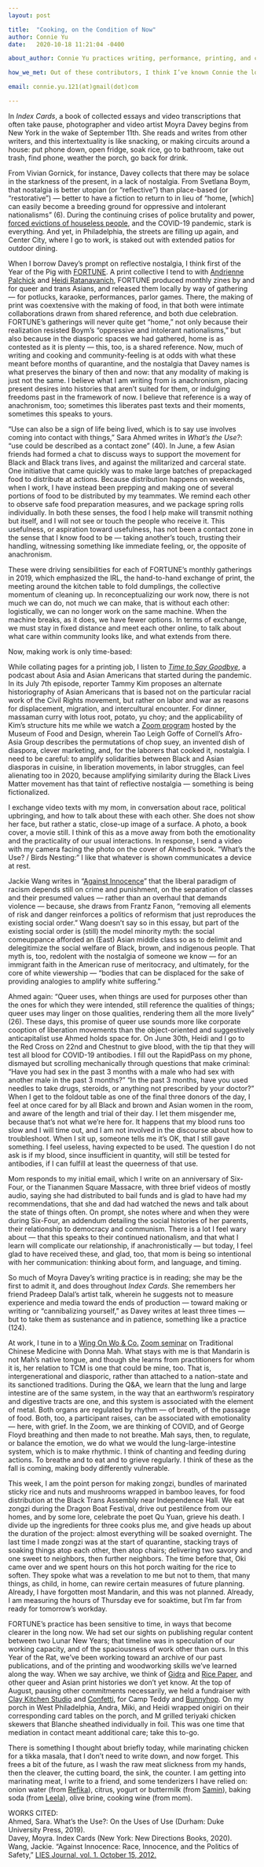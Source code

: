 ```yaml
---
layout: post

title:  "Cooking, on the Condition of Now"
author: Connie Yu
date:   2020-10-18 11:21:04 -0400

about_author: Connie Yu practices writing, performance, printing, and cooking in Philadelphia. They are a cofounder and otherwise tender to the queer Asian print collective FORTUNE.

how_we_met: Out of these contributors, I think I’ve known Connie the longest. We went to school together, and since then I’ve admired their quiet ferocity and intense intelligence and kindness. Connie was one of the first people I videochatted with in the pandemic, in March—along with mutual friends, we worked on the New York Times Sunday crossword.

email: connie.yu.121(at)gmail(dot)com

---
```


In *Index Cards*, a book of collected essays and video transcriptions that often take pause, photographer and video artist Moyra Davey begins from New York in the wake of September 11th. She reads and writes from other writers, and this intertextuality is like snacking, or making circuits around a house: put phone down, open fridge, soak rice, go to bathroom, take out trash, find phone, weather the porch, go back for drink.
 
From Vivian Gornick, for instance, Davey collects that there may be solace in the starkness of the present, in a lack of nostalgia. From Svetlana Boym, that nostalgia is better utopian (or “reflective”) than place-based (or “restorative”) — better to have a fiction to return to in lieu of “home, [which] can easily become a breeding ground for oppressive and intolerant nationalisms” (6). During the continuing crises of police brutality and power, <a href="https://philadelphiahousingaction.info/our-demands/" target="_blank">forced evictions of houseless people</a>, and the COVID-19 pandemic, stark is everything. And yet, in Philadelphia, the streets are filling up again, and Center City, where I go to work, is staked out with extended patios for outdoor dining.
 
When I borrow Davey’s prompt on reflective nostalgia, I think first of the Year of the Pig with <a href="https://www.instagram.com/manyfortunes/?hl=en" target="_blank?">FORTUNE</a>. A print collective I tend to with <a href="https://apalchick.com/" target="_blank">Andrienne Palchick</a> and <a href="https://heidiratanavanich.com/" target="_blank?">Heidi Ratanavanich</a>, FORTUNE produced monthly zines by and for queer and trans Asians, and released them locally by way of gathering — for potlucks, karaoke, performances, parlor games. There, the making of print was coextensive with the making of food, in that both were intimate collaborations drawn from shared reference, and both due celebration. FORTUNE’s gatherings will never quite get “home,” not only because their realization resisted Boym’s “oppressive and intolerant nationalisms,” but also because in the diasporic spaces we had gathered, home is as contested as it is plenty — this, too, is a shared reference. Now, much of writing and cooking and community-feeling is at odds with what these meant before months of quarantine, and the nostalgia that Davey names is what preserves the binary of then and now: that any modality of making is just not the same. I believe what I am writing from is anachronism, placing present desires into histories that aren’t suited for them, or indulging freedoms past in the framework of now. I believe that reference is a way of anachronism, too; sometimes this liberates past texts and their moments, sometimes this speaks to yours.
 
“Use can also be a sign of life being lived, which is to say use involves coming into contact with things,” Sara Ahmed writes in *What’s the Use?*: “use could be described as a contact zone” (40). In June, a few Asian friends had formed a chat to discuss ways to support the movement for Black and Black trans lives, and against the militarized and carceral state. One initiative that came quickly was to make large batches of prepackaged food to distribute at actions. Because distribution happens on weekends, when I work, I have instead been prepping and making one of several portions of food to be distributed by my teammates. We remind each other to observe safe food preparation measures, and we package spring rolls individually. In both these senses, the food I help make will transmit nothing but itself, and I will not see or touch the people who receive it. This usefulness, or aspiration toward usefulness, has not been a contact zone in the sense that I know food to be — taking another’s touch, trusting their handling, witnessing something like immediate feeling, or, the opposite of anachronism.
 
These were driving sensibilities for each of FORTUNE’s monthly gatherings in 2019, which emphasized the IRL, the hand-to-hand exchange of print, the meeting around the kitchen table to fold dumplings, the collective momentum of cleaning up. In reconceptualizing our work now, there is not much we can do, not much we can make, that is without each other: logistically, we can no longer work on the same machine. When the machine breaks, as it does, we have fewer options. In terms of exchange, we must stay in fixed distance and meet each other online, to talk about what care within community looks like, and what extends from there.
 
Now, making work is only time-based:
 
While collating pages for a printing job, I listen to *<a href="https://www.stitcher.com/podcast/time-to-say-goodbye" target="_blank">Time to Say Goodbye</a>*, a podcast about Asia and Asian Americans that started during the pandemic. In its July 7th episode, reporter Tammy Kim proposes an alternate historiography of Asian Americans that is based not on the particular racial work of the Civil Rights movement, but rather on labor and war as reasons for displacement, migration, and intercultural encounter. For dinner, massaman curry with lotus root, potato, yu choy; and the applicability of Kim’s structure hits me while we watch a <a href="https://www.mofad.org/events/2020/0820/chopsueysupperclub" target="_blank">Zoom program</a> hosted by the Museum of Food and Design, wherein Tao Leigh Goffe of Cornell’s Afro-Asia Group describes the permutations of chop suey, an invented dish of diaspora, clever marketing, and, for the laborers that cooked it, nostalgia. I need to be careful: to amplify solidarities between Black and Asian diasporas in cuisine, in liberation movements, in labor struggles, can feel alienating too in 2020, because amplifying similarity during the Black Lives Matter movement has that taint of reflective nostalgia — something is being fictionalized.
 
I exchange video texts with my mom, in conversation about race, political upbringing, and how to talk about these with each other. She does not show her face, but rather a static, close-up image of a surface. A photo, a book cover, a movie still. I think of this as a move away from both the emotionality and the practicality of our usual interactions. In response, I send a video with my camera facing the photo on the cover of Ahmed’s book. “What’s the Use? / Birds Nesting:” I like that whatever is shown communicates a device at rest.
 
Jackie Wang writes in “<a href="https://www.liesjournal.net/volume1-10-againstinnocence.html" target="_blank">Against Innocence</a>” that the liberal paradigm of racism depends still on crime and punishment, on the separation of classes and their presumed values — rather than an overhaul that demands violence — because, she draws from Frantz Fanon, “removing all elements of risk and danger reinforces a politics of reformism that just reproduces the existing social order.” Wang doesn’t say so in this essay, but part of the existing social order is (still) the model minority myth: the social comeuppance afforded an (East) Asian middle class so as to delimit and delegitimize the social welfare of Black, brown, and indigenous people. That myth is, too, redolent with the nostalgia of someone we know — for an immigrant faith in the American ruse of meritocracy, and ultimately, for the core of white viewership — “bodies that can be displaced for the sake of providing analogies to amplify white suffering.”
 
Ahmed again: “Queer uses, when things are used for purposes other than the ones for which they were intended, still reference the qualities of things; queer uses may linger on those qualities, rendering them all the more lively” (26). These days, this promise of queer use sounds more like corporate cooption of liberation movements than the object-oriented and suggestively anticapitalist use Ahmed holds space for. On June 30th, Heidi and I go to the Red Cross on 22nd and Chestnut to give blood, with the tip that they will test all blood for COVID-19 antibodies. I fill out the RapidPass on my phone, dismayed but scrolling mechanically through questions that make criminal: “Have you had sex in the past 3 months with a male who had sex with another male in the past 3 months?” “In the past 3 months, have you used needles to take drugs, steroids, or anything not prescribed by your doctor?” When I get to the foldout table as one of the final three donors of the day, I feel at once cared for by all Black and brown and Asian women in the room, and aware of the length and trial of their day. I let them misgender me, because that’s not what we’re here for. It happens that my blood runs too slow and I will time out, and I am not involved in the discourse about how to troubleshoot. When I sit up, someone tells me it’s OK, that I still gave something. I feel useless, having expected to be used. The question I do not ask is if my blood, since insufficient in quantity, will still be tested for antibodies, if I can fulfill at least the queerness of that use.
 
Mom responds to my initial email, which I write on an anniversary of Six-Four, or the Tiananmen Square Massacre, with three brief videos of mostly audio, saying she had distributed to bail funds and is glad to have had my recommendations, that she and dad had watched the news and talk about the state of things often. On prompt, she notes where and when they were during Six-Four, an addendum detailing the social histories of her parents, their relationship to democracy and communism. There is a lot I feel wary about — that this speaks to their continued nationalism, and that what I learn will complicate our relationship, if anachronistically — but today, I feel glad to have received these, and glad, too, that mom is being so intentional with her communication: thinking about form, and language, and timing.
 
So much of Moyra Davey’s writing practice is in reading; she may be the first to admit it, and does throughout *Index Cards*. She remembers her friend Pradeep Dalal’s artist talk, wherein he suggests not to measure experience and media toward the ends of production — toward making or writing or “cannibalizing yourself,” as Davey writes at least three times — but to take them as sustenance and in patience, something like a practice (124).
 
At work, I tune in to a <a href="https://www.wingonwoand.co/" target="_blank">Wing On Wo & Co.</a> <a href="https://www.youtube.com/watch?v=85mMmDojSFM&feature=youtu.be&fbclid=IwAR20HOPIU-w1B-6rSm7SRup1UEYHaqyqVgZr2kjsc0GJlEbQS7_QA4DvVtk" target="_blank">Zoom seminar</a> on Traditional Chinese Medicine with Donna Mah. What stays with me is that Mandarin is not Mah’s native tongue, and though she learns from practitioners for whom it is, her relation to TCM is one that could be mine, too. That is, intergenerational and diasporic, rather than attached to a nation-state and its sanctioned traditions. During the Q&A, we learn that the lung and large intestine are of the same system, in the way that an earthworm’s respiratory and digestive tracts are one, and this system is associated with the element of metal. Both organs are regulated by rhythm — of breath, of the passage of food. Both, too, a participant raises, can be associated with emotionality — here, with grief. In the Zoom, we are thinking of COVID, and of George Floyd breathing and then made to not breathe. Mah says, then, to regulate, or balance the emotion, we do what we would the lung-large-intestine system, which is to make rhythmic. I think of chanting and feeding during actions. To breathe and to eat and to grieve regularly. I think of these as the fall is coming, making body differently vulnerable.
 
This week, I am the point person for making zongzi, bundles of marinated sticky rice and nuts and mushrooms wrapped in bamboo leaves, for food distribution at the Black Trans Assembly near Independence Hall. We eat zongzi during the Dragon Boat Festival, drive out pestilence from our homes, and by some lore, celebrate the poet Qu Yuan, grieve his death. I divide up the ingredients for three cooks plus me, and give heads up about the duration of the project: almost everything will be soaked overnight. The last time I made zongzi was at the start of quarantine, stacking trays of soaking things atop each other, then atop chairs; delivering two savory and one sweet to neighbors, then further neighbors. The time before that, Oki came over and we spent hours on this hot porch waiting for the rice to soften. They spoke what was a revelation to me but not to them, that many things, as child, in home, can rewire certain measures of future planning. Already, I have forgotten most Mandarin, and this was not planned. Already, I am measuring the hours of Thursday eve for soaktime, but I’m far from ready for tomorrow’s workday.
 
FORTUNE’s practice has been sensitive to time, in ways that become clearer in the long now. We had set our sights on publishing regular content between two Lunar New Years; that timeline was in speculation of our working capacity, and of the spaciousness of work other than ours. In this Year of the Rat, we’ve been working toward an archive of our past publications, and of the printing and woodworking skills we’ve learned along the way. When we say archive, we think of <a href="https://densho.org/gidra-now-available-online/" target="_blank">Gidra</a> and <a href="https://wilcoxarchives.org/repositories/2/archival_objects/3828" target="_blank">Rice Paper</a>, and other queer and Asian print histories we don’t yet know. At the top of August, pausing other commitments necessarily, we held a fundraiser with <a href='claykitchenstudio.com/' target="_blank">Clay Kitchen Studio</a> and <a href='www.jeremiahfjordan.com'>Confetti</a>, for Camp Teddy and <a href="https://www.instagram.com/bunnyhopphl/?hl=en" target="_blank">Bunnyhop</a>. On my porch in West Philadelphia, Andra, Miki, and Heidi wrapped onigiri on their corresponding card tables on the porch, and M grilled teriyaki chicken skewers that Blanche sheathed individually in foil. This was one time that mediation in contact meant additional care; take this to-go.
 
There is something I thought about briefly today, while marinating chicken for a tikka masala, that I don’t need to write down, and now forget. This frees a bit of the future, as I wash the raw meat slickness from my hands, then the cleaver, the cutting board, the sink, the counter. I am getting into marinating meat, I write to a friend, and some tenderizers I have relied on: onion water (from <a href="https://www.youtube.com/channel/UCONn3cHs5mqgCMqf_a4fcSg" target="_blank">Refika</a>), citrus, yogurt or buttermilk (from <a href="ciaosamin.com/" target="_blank">Samin</a>), baking soda (from <a href="leelapunyaratabandhu.com/" target="_blank">Leela</a>), olive brine, cooking wine (from mom).

WORKS CITED:\
Ahmed, Sara. What’s the Use?: On the Uses of Use (Durham: Duke University Press, 2019).\
Davey, Moyra. Index Cards (New York: New Directions Books, 2020).\
Wang, Jackie. “Against Innocence: Race, Innocence, and the Politics of Safety,” <a href='https://www.liesjournal.net/volume1-10-againstinnocence.html' target="_blank">LIES Journal, vol. 1. October 15, 2012.</a>